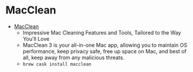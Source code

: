 # MacClean
- [MacClean](https://www.imobie.com/macclean/)
  -  Impressive Mac Cleaning Features and Tools, Tailored to the Way You'll Love
  - MacClean 3 is your all-in-one Mac app, allowing you to maintain OS performance, keep privacy safe, free up space on Mac, and best of all, keep away from any malicious threats.
  - `brew cask install macclean`
